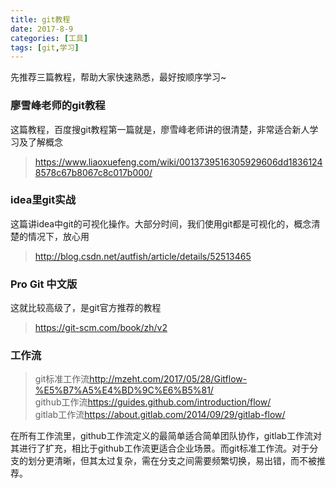 ```yaml
---
title: git教程
date: 2017-8-9
categories: [工具]
tags: [git,学习]
---
```

先推荐三篇教程，帮助大家快速熟悉，最好按顺序学习~  

### 廖雪峰老师的git教程
这篇教程，百度搜git教程第一篇就是，廖雪峰老师讲的很清楚，非常适合新人学习及了解概念   
> <https://www.liaoxuefeng.com/wiki/0013739516305929606dd18361248578c67b8067c8c017b000/>

### idea里git实战
这篇讲idea中git的可视化操作。大部分时间，我们使用git都是可视化的，概念清楚的情况下，放心用   
> <http://blog.csdn.net/autfish/article/details/52513465>

<!-- more -->

### Pro Git 中文版
这就比较高级了，是git官方推荐的教程
> <https://git-scm.com/book/zh/v2>

### 工作流
> git标准工作流<http://mzeht.com/2017/05/28/Gitflow-%E5%B7%A5%E4%BD%9C%E6%B5%81/>  
github工作流<https://guides.github.com/introduction/flow/>  
gitlab工作流<https://about.gitlab.com/2014/09/29/gitlab-flow/>  

在所有工作流里，github工作流定义的最简单适合简单团队协作，gitlab工作流对其进行了扩充，相比于github工作流更适合企业场景。而git标准工作流。对于分支的划分更清晰，但其太过复杂，需在分支之间需要频繁切换，易出错，而不被推荐。


